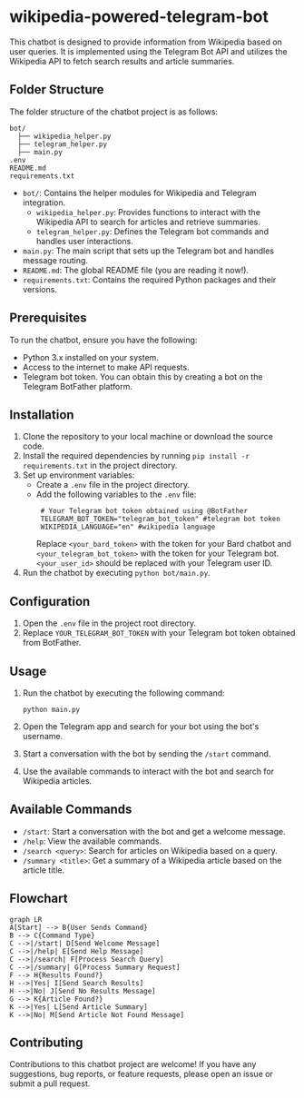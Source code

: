 # wikipedia-powered-telegram-bot

This chatbot is designed to provide information from Wikipedia based on user queries. It is implemented using the Telegram Bot API and utilizes the Wikipedia API to fetch search results and article summaries.

## Folder Structure

The folder structure of the chatbot project is as follows:

```
bot/
  ├── wikipedia_helper.py
  ├── telegram_helper.py
  ├── main.py
.env
README.md
requirements.txt
```

- `bot/`: Contains the helper modules for Wikipedia and Telegram integration.
  - `wikipedia_helper.py`: Provides functions to interact with the Wikipedia API to search for articles and retrieve summaries.
  - `telegram_helper.py`: Defines the Telegram bot commands and handles user interactions.
- `main.py`: The main script that sets up the Telegram bot and handles message routing.
- `README.md`: The global README file (you are reading it now!).
- `requirements.txt`: Contains the required Python packages and their versions.

## Prerequisites

To run the chatbot, ensure you have the following:

- Python 3.x installed on your system.
- Access to the internet to make API requests.
- Telegram bot token. You can obtain this by creating a bot on the Telegram BotFather platform.

## Installation

1. Clone the repository to your local machine or download the source code.
2. Install the required dependencies by running `pip install -r requirements.txt` in the project directory.
3. Set up environment variables:
   - Create a `.env` file in the project directory.
   - Add the following variables to the `.env` file:
     ```
      # Your Telegram bot token obtained using @BotFather
      TELEGRAM_BOT_TOKEN="telegram_bot_token" #telegram bot token
      WIKIPEDIA_LANGUAGE="en" #wikipedia language
     ```
     Replace `<your_bard_token>` with the token for your Bard chatbot and `<your_telegram_bot_token>` with the token for your Telegram bot. `<your_user_id>` should be replaced with your Telegram user ID.
4. Run the chatbot by executing `python bot/main.py`.


## Configuration

1. Open the `.env` file in the project root directory.
2. Replace `YOUR_TELEGRAM_BOT_TOKEN` with your Telegram bot token obtained from BotFather.

## Usage

1. Run the chatbot by executing the following command:

   ```
   python main.py
   ```

2. Open the Telegram app and search for your bot using the bot's username.
3. Start a conversation with the bot by sending the `/start` command.
4. Use the available commands to interact with the bot and search for Wikipedia articles.

## Available Commands

- `/start`: Start a conversation with the bot and get a welcome message.
- `/help`: View the available commands.
- `/search <query>`: Search for articles on Wikipedia based on a query.
- `/summary <title>`: Get a summary of a Wikipedia article based on the article title.

## Flowchart

```mermaid
graph LR
A[Start] --> B{User Sends Command}
B --> C{Command Type}
C -->|/start| D[Send Welcome Message]
C -->|/help| E[Send Help Message]
C -->|/search| F[Process Search Query]
C -->|/summary| G[Process Summary Request]
F --> H{Results Found?}
H -->|Yes| I[Send Search Results]
H -->|No| J[Send No Results Message]
G --> K{Article Found?}
K -->|Yes| L[Send Article Summary]
K -->|No| M[Send Article Not Found Message]
```

## Contributing

Contributions to this chatbot project are welcome! If you have any suggestions, bug reports, or feature requests, please open an issue or submit a pull request.
